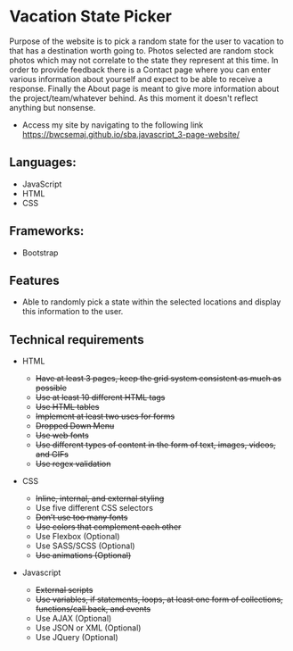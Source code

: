 # Vacation State Picker
Purpose of the website is to pick a random state for the user to vacation to that has a destination worth going to. Photos selected are random stock photos which may not correlate to the state they represent at this time. In order to provide feedback there is a Contact page where you can enter various information about yourself and expect to be able to receive a response. Finally the About page is meant to give more information about the project/team/whatever behind. As this moment it doesn't reflect anything but nonsense.

- Access my site by navigating to the following link https://bwcsemaj.github.io/sba.javascript_3-page-website/

## Languages:
- JavaScript
- HTML
- CSS

## Frameworks: 
- Bootstrap

## Features 
- Able to randomly pick a state within the selected locations and display this information to the user.

## Technical requirements

* HTML
  * ~~Have at least 3 pages, keep the grid system consistent as much as possible~~
  * ~~Use at least 10 different HTML tags~~
  * ~~Use HTML tables~~
  * ~~Implement at least two uses for forms~~
  * ~~Dropped Down Menu~~ 
  * ~~Use web fonts~~
  * ~~Use different types of content in the form of text, images, videos, and GIFs~~
  * ~~Use regex validation~~

* CSS
  * ~~Inline, internal, and external styling~~
  * Use five different CSS selectors
  * ~~Don’t use too many fonts~~
  * ~~Use colors that complement each other~~
  * Use Flexbox (Optional)
  * Use SASS/SCSS (Optional)
  * ~~Use animations (Optional)~~

* Javascript
  * ~~External scripts~~
  * ~~Use variables, if statements, loops, at least one form of collections, functions/call back, and events~~
  * Use AJAX (Optional) 
  * Use JSON or XML (Optional)
  * Use JQuery (Optional)





